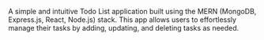 A simple and intuitive Todo List application built using the MERN (MongoDB, Express.js, React, Node.js) stack. This app allows users to effortlessly manage their tasks by adding, updating, and deleting tasks as needed.
